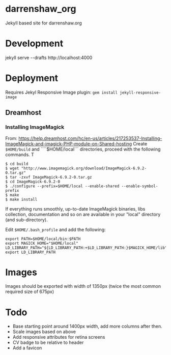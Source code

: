 # darrenshaw_org
Jekyll based site for darrenshaw.org

# Development
jekyll serve --drafts
http://localhost:4000

# Deployment
Requires Jekyl Responsive Image plugin:
````gem install jekyll-responsive-image````

## Dreamhost
### Installing ImageMagick
From: https://help.dreamhost.com/hc/en-us/articles/217253537-Installing-ImageMagick-and-imagick-PHP-module-on-Shared-hosting
Create ````$HOME/build```` and ````$HOME/local``` directories, proceed with the following commands. T


````
$ cd build
$ wget "http://www.imagemagick.org/download/ImageMagick-6.9.2-0.tar.gz"
$ tar -zxvf ImageMagick-6.9.2-0.tar.gz
$ cd ImageMagick-6.9.2-0
$ ./configure --prefix=$HOME/local --enable-shared --enable-symbol-prefix
$ make
$ make install
````
If everything runs smoothly, up-to-date ImageMagick binaries, libs collection, documentation and so on are available in your "local" directory (and sub-directory).

Edit ````$HOME/.bash_profile```` and add the following:

````
export PATH=$HOME/local/bin:$PATH
export MAGICK_HOME="$HOME/local"
LD_LIBRARY_PATH="${LD_LIBRARY_PATH:+$LD_LIBRARY_PATH:}$MAGICK_HOME/lib"
export LD_LIBRARY_PATH
````


# Images
Images should be exported with width of 1350px (twice the most common required size of 675px)


# Todo
* Base starting point around 1400px width, add more columns after then.
* Scale images based on above
* Add responsive attributes for retina screens
* CV badge to be relative to header
* Add a favicon
